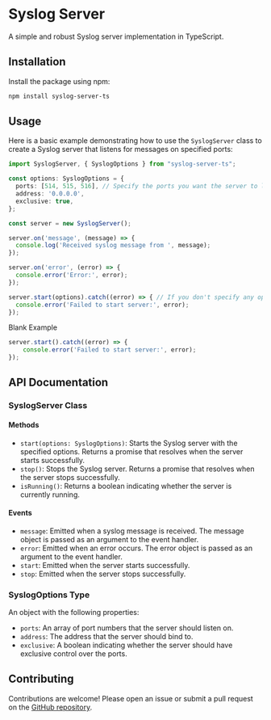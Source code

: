# Syslog Server

A simple and robust Syslog server implementation in TypeScript.

## Installation

Install the package using npm:

```sh
npm install syslog-server-ts
```

## Usage

Here is a basic example demonstrating how to use the `SyslogServer` class to create a Syslog server that listens for messages on specified ports:

```typescript
import SyslogServer, { SyslogOptions } from "syslog-server-ts";

const options: SyslogOptions = {
  ports: [514, 515, 516], // Specify the ports you want the server to listen on
  address: '0.0.0.0',
  exclusive: true,
};

const server = new SyslogServer();

server.on('message', (message) => {
  console.log('Received syslog message from ', message);
});

server.on('error', (error) => {
  console.error('Error:', error);
});

server.start(options).catch((error) => { // If you don't specify any option and leave it as black, the server will listen on 514, 0.0.0.0 and exclusice
  console.error('Failed to start server:', error);
});
```

Blank Example
```typescript
server.start().catch((error) => { 
    console.error('Failed to start server:', error);
});

```

## API Documentation

### SyslogServer Class

#### Methods

- `start(options: SyslogOptions)`: Starts the Syslog server with the specified options. Returns a promise that resolves when the server starts successfully.
- `stop()`: Stops the Syslog server. Returns a promise that resolves when the server stops successfully.
- `isRunning()`: Returns a boolean indicating whether the server is currently running.

#### Events

- `message`: Emitted when a syslog message is received. The message object is passed as an argument to the event handler.
- `error`: Emitted when an error occurs. The error object is passed as an argument to the event handler.
- `start`: Emitted when the server starts successfully.
- `stop`: Emitted when the server stops successfully.

### SyslogOptions Type

An object with the following properties:

- `ports`: An array of port numbers that the server should listen on.
- `address`: The address that the server should bind to.
- `exclusive`: A boolean indicating whether the server should have exclusive control over the ports.

## Contributing

Contributions are welcome! Please open an issue or submit a pull request on the [GitHub repository](https://github.com/yourusername/syslog-server-ts).
